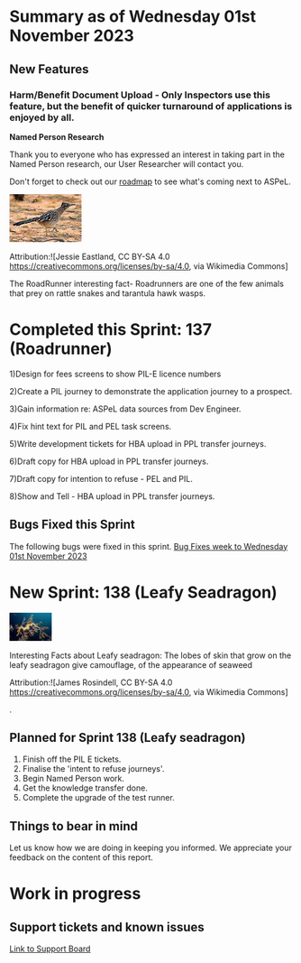 # Summary as of Wednesday 01st November 2023

## New Features 
### **Harm/Benefit Document Upload**  - Only Inspectors use this feature, but the benefit of quicker turnaround of applications is enjoyed by all.

**Named Person Research**

Thank you to everyone who has expressed an interest in taking part in the Named Person research, our User Researcher will contact you. 

Don't forget to check out our [roadmap](https://roadmap.prodpad.com/937455be-8d08-11ed-aa53-2a7db0eb1d9c) to see what's coming next to ASPeL.





![Jessie Eastland, CC BY-SA 4.0 <https://creativecommons.org/licenses/by-sa/4.0>, via Wikimedia Commons](graphs/RoadRunner.jpg)










Attribution:![Jessie Eastland, CC BY-SA 4.0 <https://creativecommons.org/licenses/by-sa/4.0>, via Wikimedia Commons]

The RoadRunner interesting fact- Roadrunners are one of the few animals that prey on rattle snakes and tarantula hawk wasps. 





# Completed this Sprint: 137 (Roadrunner)

1)Design for fees screens to show PIL-E licence numbers

2)Create a PIL journey to demonstrate the application journey to a prospect.

3)Gain information re: ASPeL data sources from Dev Engineer.

4)Fix hint text for PIL and PEL task screens.

5)Write development tickets for HBA upload in PPL transfer journeys.

6)Draft copy for HBA upload in PPL transfer journeys.

7)Draft copy for intention to refuse - PEL and PIL.

8)Show and Tell - HBA upload in PPL transfer journeys.




## Bugs Fixed this Sprint
The following bugs were fixed in this sprint.
[Bug Fixes week to Wednesday 01st November 2023](graphs/Bugs01112023.jpg)


 

# New Sprint: 138 (Leafy Seadragon)


![James Rosindell, CC BY-SA 4.0 <https://creativecommons.org/licenses/by-sa/4.0>, via Wikimedia Commons](graphs/Leafy_Seadragon_on_Kangaroo_Island.jpg)



Interesting Facts about Leafy seadragon: The lobes of skin that grow on the leafy seadragon give camouflage, of the appearance of seaweed

Attribution:![James Rosindell, CC BY-SA 4.0 <https://creativecommons.org/licenses/by-sa/4.0>, via Wikimedia Commons]

.


## Planned for Sprint 138 (Leafy seadragon)
1) Finish off the PIL E tickets. 
2) Finalise the 'intent to refuse journeys'. 
3) Begin Named Person work. 
4) Get the knowledge transfer done. 
5) Complete the upgrade of the test runner.


## Things to bear in mind
Let us know how we are doing in keeping you informed. We appreciate your feedback on the content of this report.

# Work in progress

## Support tickets and known issues
[Link to Support Board](https://collaboration.homeoffice.gov.uk/jira/secure/RapidBoard.jspa?rapidView=1717)








